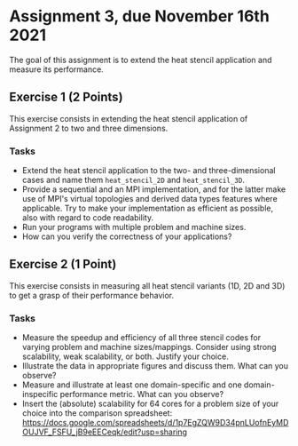 # Assignment 3, due November 16th 2021

The goal of this assignment is to extend the heat stencil application and measure its performance.

## Exercise 1 (2 Points)

This exercise consists in extending the heat stencil application of Assignment 2 to two and three dimensions.

### Tasks

- Extend the heat stencil application to the two- and three-dimensional cases and name them `heat_stencil_2D` and `heat_stencil_3D`.
- Provide a sequential and an MPI implementation, and for the latter make use of MPI's virtual topologies and derived data types features where applicable. Try to make your implementation as efficient as possible, also with regard to code readability.
- Run your programs with multiple problem and machine sizes.
- How can you verify the correctness of your applications?

## Exercise 2 (1 Point)

This exercise consists in measuring all heat stencil variants (1D, 2D and 3D) to get a grasp of their performance behavior.

### Tasks

- Measure the speedup and efficiency of all three stencil codes for varying problem and machine sizes/mappings. Consider using strong scalability, weak scalability, or both. Justify your choice.
- Illustrate the data in appropriate figures and discuss them. What can you observe?
- Measure and illustrate at least one domain-specific and one domain-inspecific performance metric. What can you observe?
- Insert the (absolute) scalability for 64 cores for a problem size of your choice into the comparison spreadsheet: https://docs.google.com/spreadsheets/d/1p7EgZQW9D34pnLUofnEyMDOUJVF_FSFU_jB9eEECeqk/edit?usp=sharing